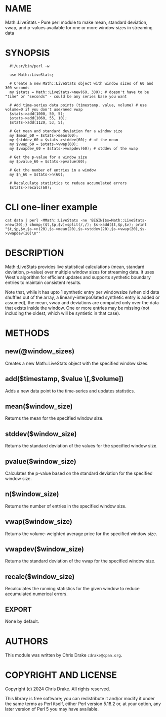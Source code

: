 # NAME

Math::LiveStats - Pure perl module to make mean, standard deviation, vwap, and p-values available for one or more window sizes in streaming data

# SYNOPSIS

      #!/usr/bin/perl -w
    
      use Math::LiveStats;
    
      # Create a new Math::LiveStats object with window sizes of 60 and 300 seconds
      my $stats = Math::LiveStats->new(60, 300); # doesn't have to be "time" or "seconds" - could be any series base you want
    
      # Add time-series data points (timestamp, value, volume) # use volume=0 if you don't use/need vwap
      $stats->add(1000, 50, 5);
      $stats->add(1060, 55, 10);
      $stats->add(1120, 53, 5);
    
      # Get mean and standard deviation for a window size
      my $mean_60 = $stats->mean(60);
      my $stddev_60 = $stats->stddev(60); # of the mean
      my $vwap_60 = $stats->vwap(60);
      my $vwapdev_60 = $stats->vwapdev(60); # stddev of the vwap
    
      # Get the p-value for a window size
      my $pvalue_60 = $stats->pvalue(60);
    
      # Get the number of entries in a window
      my $n_60 = $stats->n(60);
    
      # Recalculate statistics to reduce accumulated errors
      $stats->recalc(60);

# CLI one-liner example

    cat data | perl -MMath::LiveStats -ne 'BEGIN{$s=Math::LiveStats->new(20);} chomp;($t,$p,$v)=split(/,/); $s->add($t,$p,$v); print "$t,$p,$v,$s->n(20),$s->mean(20),$s->stddev(20),$s->vwap(20),$s->vwapdev(20)\n"'

# DESCRIPTION

Math::LiveStats provides live statistical calculations (mean, standard deviation, p-value)
over multiple window sizes for streaming data. It uses West's algorithm for efficient
updates and supports synthetic boundary entries to maintain consistent results.

Note that, while it has upto 1 synthetic entry per windowsize (when old data shuffles out
of the array, a linearly-interpo0lated synthetic entry is added or assumed), the mean, vwap
and deviations are computed only over the data that exists inside the window.  One or more
entries may be missing (not including the oldest, which will be syntietic in that case).

# METHODS

## new(@window\_sizes)

Creates a new Math::LiveStats object with the specified window sizes.

## add($timestamp, $value \[,$volume\])

Adds a new data point to the time-series and updates statistics.

## mean($window\_size)

Returns the mean for the specified window size.

## stddev($window\_size)

Returns the standard deviation of the values for the specified window size.

## pvalue($window\_size)

Calculates the p-value based on the standard deviation for the specified window size.

## n($window\_size)

Returns the number of entries in the specified window size.

## vwap($window\_size)

Returns the volume-weighted average price for the specified window size.

## vwapdev($window\_size)

Returns the standard deviation of the vwap for the specified window size.

## recalc($window\_size)

Recalculates the running statistics for the given window to reduce accumulated numerical errors.

## EXPORT

None by default.

# AUTHORS

This module was written by Chris Drake `cdrake@cpan.org`.

# COPYRIGHT AND LICENSE

Copyright (c) 2024 Chris Drake. All rights reserved.

This library is free software; you can redistribute it and/or modify
it under the same terms as Perl itself, either Perl version 5.18.2 or,
at your option, any later version of Perl 5 you may have available.
